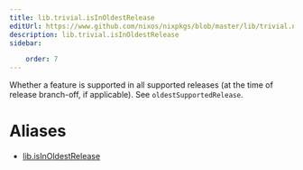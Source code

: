```yaml
---
title: lib.trivial.isInOldestRelease
editUrl: https://www.github.com/nixos/nixpkgs/blob/master/lib/trivial.nix#L263C5
description: lib.trivial.isInOldestRelease
sidebar:

    order: 7
---
```


Whether a feature is supported in all supported releases (at the time of
release branch-off, if applicable). See `oldestSupportedRelease`.


# Aliases

- [lib.isInOldestRelease](/nix-doc-comments/reference/lib/lib-isInOldestRelease)


